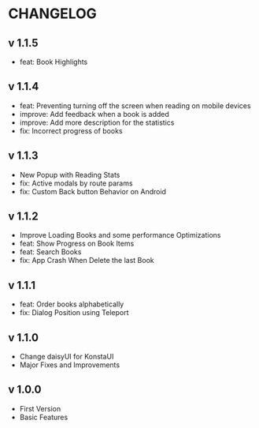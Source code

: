# CHANGELOG

## v 1.1.5

* feat: Book Highlights

## v 1.1.4

* feat: Preventing turning off the screen when reading on mobile devices
* improve: Add feedback when a book is added
* improve: Add more description for the statistics
* fix: Incorrect progress of books

## v 1.1.3

* New Popup with Reading Stats
* fix: Active modals by route params
* fix: Custom Back button Behavior on Android

## v 1.1.2

* Improve Loading Books and some performance Optimizations
* feat: Show Progress on Book Items
* feat: Search Books
* fix: App Crash When Delete the last Book

## v 1.1.1

* feat: Order books alphabetically
* fix: Dialog Position using Teleport

## v 1.1.0

* Change daisyUI for KonstaUI
* Major Fixes and Improvements

## v 1.0.0

* First Version
* Basic Features
